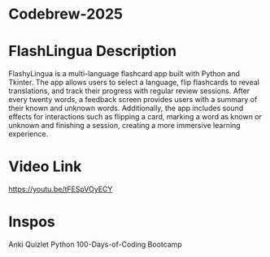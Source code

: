 # Codebrew-2025

# FlashLingua Description
FlashyLingua is a multi-language flashcard app built with Python and Tkinter. The app allows users to select a language, flip flashcards to reveal translations, and track their progress with regular review sessions. After every twenty words, a feedback screen provides users with a summary of their known and unknown words. Additionally, the app includes sound effects for interactions such as flipping a card, marking a word as known or unknown and finishing a session, creating a more immersive learning experience.

# Video Link
https://youtu.be/tFESpVOyECY

# Inspos
Anki
Quizlet
Python 100-Days-of-Coding Bootcamp
